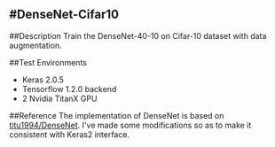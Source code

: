 #DenseNet-Cifar10
---

##Description
Train the DenseNet-40-10 on Cifar-10 dataset with data augmentation.


##Test Environments
* Keras 2.0.5
* Tensorflow 1.2.0 backend
* 2 Nvidia TitanX GPU

##Reference
The implementation of DenseNet is based on [titu1994/DenseNet](https://github.com/titu1994/DenseNet). I've made some modifications so as to make it consistent with Keras2 interface.
